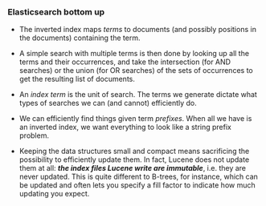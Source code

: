### Elasticsearch bottom up

* The inverted index maps _terms_ to documents (and possibly positions in the documents) containing the term.

* A simple search with multiple terms is then done by looking up all the terms and their occurrences, and take the intersection (for AND searches) or the union (for OR searches) of the sets of occurrences to get the resulting list of documents.

* An _index term_ is the unit of search. The terms we generate dictate what types of searches we can (and cannot) efficiently do.

* We can efficiently find things given term _prefixes_. When all we have is an inverted index, we want everything to look like a string prefix problem.

* Keeping the data structures small and compact means sacrificing the possibility to efficiently update them. In fact, Lucene does not update them at all: ___the index files Lucene write are immutable___, i.e. they are never updated. This is quite different to B-trees, for instance, which can be updated and often lets you specify a fill factor to indicate how much updating you expect.
